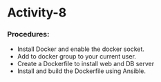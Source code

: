 # Activity-8
### Procedures:

- Install Docker and enable the docker socket.
- Add to docker group to your current user.
- Create a Dockerfile to install web and DB server
- Install and build the Dockerfile using Ansible.
